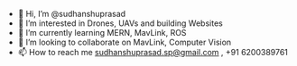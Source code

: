 - 👋 Hi, I’m @sudhanshuprasad
- 👀 I’m interested in Drones, UAVs and building Websites
- 🌱 I’m currently learning MERN, MavLink, ROS
- 💞️ I’m looking to collaborate on MavLink, Computer Vision
- 📫 How to reach me sudhanshuprasad.sp@gmail.com , +91 6200389761

<!---
sudhanshuprasad/sudhanshuprasad is a ✨ special ✨ repository because its `README.md` (this file) appears on your GitHub profile.
You can click the Preview link to take a look at your changes.
--->
